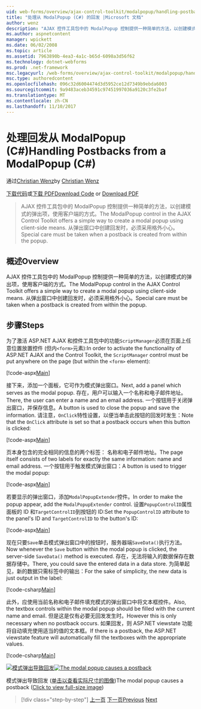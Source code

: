 ```yaml
---
uid: web-forms/overview/ajax-control-toolkit/modalpopup/handling-postbacks-from-a-modalpopup-cs
title: "处理从 ModalPopup (C#) 的回发 |Microsoft 文档"
author: wenz
description: "AJAX 控件工具包中的 ModalPopup 控制提供一种简单的方法，以创建模式的弹出项，使用客户端的方式。 必须格外小心时 pos..."
ms.author: aspnetcontent
manager: wpickett
ms.date: 06/02/2008
ms.topic: article
ms.assetid: 7963890b-4ea3-4a1c-b65d-6098a3d56f62
ms.technology: dotnet-webforms
ms.prod: .net-framework
msc.legacyurl: /web-forms/overview/ajax-control-toolkit/modalpopup/handling-postbacks-from-a-modalpopup-cs
msc.type: authoredcontent
ms.openlocfilehash: 096c32d6004474d3d5952ce12d7349b9ebda6003
ms.sourcegitcommit: 9a9483aceb34591c97451997036a9120c3fe2baf
ms.translationtype: MT
ms.contentlocale: zh-CN
ms.lasthandoff: 11/10/2017
---
```

<a name="handling-postbacks-from-a-modalpopup-c"></a><span data-ttu-id="1f5e0-104">处理回发从 ModalPopup (C#)</span><span class="sxs-lookup"><span data-stu-id="1f5e0-104">Handling Postbacks from a ModalPopup (C#)</span></span>
====================
<span data-ttu-id="1f5e0-105">通过[Christian Wenz](https://github.com/wenz)</span><span class="sxs-lookup"><span data-stu-id="1f5e0-105">by [Christian Wenz](https://github.com/wenz)</span></span>

<span data-ttu-id="1f5e0-106">[下载代码](http://download.microsoft.com/download/2/4/0/24052038-f942-4336-905b-b60ae56f0dd5/ModalPopup3.cs.zip)或[下载 PDF](http://download.microsoft.com/download/b/6/a/b6ae89ee-df69-4c87-9bfb-ad1eb2b23373/modalpopup3CS.pdf)</span><span class="sxs-lookup"><span data-stu-id="1f5e0-106">[Download Code](http://download.microsoft.com/download/2/4/0/24052038-f942-4336-905b-b60ae56f0dd5/ModalPopup3.cs.zip) or [Download PDF](http://download.microsoft.com/download/b/6/a/b6ae89ee-df69-4c87-9bfb-ad1eb2b23373/modalpopup3CS.pdf)</span></span>

> <span data-ttu-id="1f5e0-107">AJAX 控件工具包中的 ModalPopup 控制提供一种简单的方法，以创建模式的弹出项，使用客户端的方式。</span><span class="sxs-lookup"><span data-stu-id="1f5e0-107">The ModalPopup control in the AJAX Control Toolkit offers a simple way to create a modal popup using client-side means.</span></span> <span data-ttu-id="1f5e0-108">从弹出窗口中创建回发时，必须采用格外小心。</span><span class="sxs-lookup"><span data-stu-id="1f5e0-108">Special care must be taken when a postback is created from within the popup.</span></span>


## <a name="overview"></a><span data-ttu-id="1f5e0-109">概述</span><span class="sxs-lookup"><span data-stu-id="1f5e0-109">Overview</span></span>

<span data-ttu-id="1f5e0-110">AJAX 控件工具包中的 ModalPopup 控制提供一种简单的方法，以创建模式的弹出项，使用客户端的方式。</span><span class="sxs-lookup"><span data-stu-id="1f5e0-110">The ModalPopup control in the AJAX Control Toolkit offers a simple way to create a modal popup using client-side means.</span></span> <span data-ttu-id="1f5e0-111">从弹出窗口中创建回发时，必须采用格外小心。</span><span class="sxs-lookup"><span data-stu-id="1f5e0-111">Special care must be taken when a postback is created from within the popup.</span></span>

## <a name="steps"></a><span data-ttu-id="1f5e0-112">步骤</span><span class="sxs-lookup"><span data-stu-id="1f5e0-112">Steps</span></span>

<span data-ttu-id="1f5e0-113">为了激活 ASP.NET AJAX 和控件工具包中的功能`ScriptManager`必须在页面上任意位置放置控件 (但内`<form>`元素):</span><span class="sxs-lookup"><span data-stu-id="1f5e0-113">In order to activate the functionality of ASP.NET AJAX and the Control Toolkit, the `ScriptManager` control must be put anywhere on the page (but within the `<form>` element):</span></span>

[!code-aspx[Main](handling-postbacks-from-a-modalpopup-cs/samples/sample1.aspx)]

<span data-ttu-id="1f5e0-114">接下来，添加一个面板，它可作为模式弹出窗口。</span><span class="sxs-lookup"><span data-stu-id="1f5e0-114">Next, add a panel which serves as the modal popup.</span></span> <span data-ttu-id="1f5e0-115">存在，用户可以输入一个名称和电子邮件地址。</span><span class="sxs-lookup"><span data-stu-id="1f5e0-115">There, the user can enter a name and an email address.</span></span> <span data-ttu-id="1f5e0-116">一个按钮用于关闭弹出窗口，并保存信息。</span><span class="sxs-lookup"><span data-stu-id="1f5e0-116">A button is used to close the popup and save the information.</span></span> <span data-ttu-id="1f5e0-117">请注意，`OnClick`特性设置，以便当单击此按钮的回发时发生：</span><span class="sxs-lookup"><span data-stu-id="1f5e0-117">Note that the `OnClick` attribute is set so that a postback occurs when this button is clicked:</span></span>

[!code-aspx[Main](handling-postbacks-from-a-modalpopup-cs/samples/sample2.aspx)]

<span data-ttu-id="1f5e0-118">页本身包含的完全相同的信息的两个标签： 名称和电子邮件地址。</span><span class="sxs-lookup"><span data-stu-id="1f5e0-118">The page itself consists of two labels for exactly the same information: name and email address.</span></span> <span data-ttu-id="1f5e0-119">一个按钮用于触发模式弹出窗口：</span><span class="sxs-lookup"><span data-stu-id="1f5e0-119">A button is used to trigger the modal popup:</span></span>

[!code-aspx[Main](handling-postbacks-from-a-modalpopup-cs/samples/sample3.aspx)]

<span data-ttu-id="1f5e0-120">若要显示的弹出窗口，添加`ModalPopupExtender`控件。</span><span class="sxs-lookup"><span data-stu-id="1f5e0-120">In order to make the popup appear, add the `ModalPopupExtender` control.</span></span> <span data-ttu-id="1f5e0-121">设置`PopupControlID`属性面板的 ID 和`TargetControlID`到按钮的 ID:</span><span class="sxs-lookup"><span data-stu-id="1f5e0-121">Set the `PopupControlID` attribute to the panel's ID and `TargetControlID` to the button's ID:</span></span>

[!code-aspx[Main](handling-postbacks-from-a-modalpopup-cs/samples/sample4.aspx)]

<span data-ttu-id="1f5e0-122">现在只要`Save`单击模式弹出窗口中的按钮时，服务器端`SaveData()`执行方法。</span><span class="sxs-lookup"><span data-stu-id="1f5e0-122">Now whenever the `Save` button within the modal popup is clicked, the server-side `SaveData()` method is executed.</span></span> <span data-ttu-id="1f5e0-123">存在，无法将输入的数据保存在数据存储中。</span><span class="sxs-lookup"><span data-stu-id="1f5e0-123">There, you could save the entered data in a data store.</span></span> <span data-ttu-id="1f5e0-124">为简单起见，新的数据只需标签中的输出：</span><span class="sxs-lookup"><span data-stu-id="1f5e0-124">For the sake of simplicity, the new data is just output in the label:</span></span>

[!code-csharp[Main](handling-postbacks-from-a-modalpopup-cs/samples/sample5.cs)]

<span data-ttu-id="1f5e0-125">此外，应使用当前名称和电子邮件填充模式的弹出窗口中将文本框控件。</span><span class="sxs-lookup"><span data-stu-id="1f5e0-125">Also, the textbox controls within the modal popup should be filled with the current name and email.</span></span> <span data-ttu-id="1f5e0-126">但是这是仅有必要无回发发生时。</span><span class="sxs-lookup"><span data-stu-id="1f5e0-126">However this is only necessary when no postback occurs.</span></span> <span data-ttu-id="1f5e0-127">如果回发，则 ASP.NET viewstate 功能将自动填充使用适当的值的文本框。</span><span class="sxs-lookup"><span data-stu-id="1f5e0-127">If there is a postback, the ASP.NET viewstate feature will automatically fill the textboxes with the appropriate values.</span></span>

[!code-csharp[Main](handling-postbacks-from-a-modalpopup-cs/samples/sample6.cs)]


<span data-ttu-id="1f5e0-128">[![模式弹出导致回发](handling-postbacks-from-a-modalpopup-cs/_static/image2.png)](handling-postbacks-from-a-modalpopup-cs/_static/image1.png)</span><span class="sxs-lookup"><span data-stu-id="1f5e0-128">[![The modal popup causes a postback](handling-postbacks-from-a-modalpopup-cs/_static/image2.png)](handling-postbacks-from-a-modalpopup-cs/_static/image1.png)</span></span>

<span data-ttu-id="1f5e0-129">模式弹出导致回发 ([单击以查看实际尺寸的图像](handling-postbacks-from-a-modalpopup-cs/_static/image3.png))</span><span class="sxs-lookup"><span data-stu-id="1f5e0-129">The modal popup causes a postback ([Click to view full-size image](handling-postbacks-from-a-modalpopup-cs/_static/image3.png))</span></span>

>[!div class="step-by-step"]
<span data-ttu-id="1f5e0-130">[上一页](using-modalpopup-with-a-repeater-control-cs.md)
[下一页](positioning-a-modalpopup-cs.md)</span><span class="sxs-lookup"><span data-stu-id="1f5e0-130">[Previous](using-modalpopup-with-a-repeater-control-cs.md)
[Next](positioning-a-modalpopup-cs.md)</span></span>
